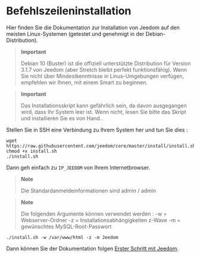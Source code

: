 # Befehlszeileninstallation

Hier finden Sie die Dokumentation zur Installation von Jeedom auf den meisten Linux-Systemen (getestet und genehmigt in der Debian-Distribution).

> **Important**
>
> Debian 10 (Buster) ist die offiziell unterstützte Distribution für Version 3.1.7 von Jeedom (aber Stretch bleibt perfekt funktionsfähig). Wenn Sie nicht über Mindestkenntnisse in Linux-Umgebungen verfügen, empfehlen wir Ihnen, mit einem Smart zu beginnen.

> **Important**
>
> Das Installationsskript kann gefährlich sein, da davon ausgegangen wird, dass Ihr System leer ist. Wenn nicht, lesen Sie bitte das Skript und installieren Sie es von Hand..

Stellen Sie in SSH eine Verbindung zu Ihrem System her und tun Sie dies :

````
wget https://raw.githubusercontent.com/jeedom/core/master/install/install.sh
chmod +x install.sh
./install.sh
````

Dann geh einfach zu ``IP_JEEDOM`` von Ihrem Internetbrowser.

> **Note**
>
> Die Standardanmeldeinformationen sind admin / admin

> **Note**
>
> Die folgenden Argumente können verwendet werden : -w = Webserver-Ordner -z = Installationsabhängigkeiten z-Wave -m = gewünschtes MySQL-Root-Passwort

````
./install.sh -w /var/www/html -z -m Jeedom
````

Dann können Sie der Dokumentation folgen [Erster Schritt mit Jeedom](https://doc.jeedom.com/de_DE/premiers-pas/index).
